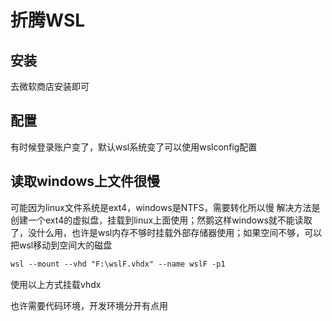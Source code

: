# 折腾WSL

## 安装

去微软商店安装即可

## 配置

有时候登录账户变了，默认wsl系统变了可以使用wslconfig配置

## 读取windows上文件很慢

可能因为linux文件系统是ext4，windows是NTFS，需要转化所以慢
解决方法是创建一个ext4的虚拟盘，挂载到linux上面使用；然鹅这样windows就不能读取了，没什么用，也许是wsl内存不够时挂载外部存储器使用；如果空间不够，可以把wsl移动到空间大的磁盘

```ps
wsl --mount --vhd "F:\wslF.vhdx" --name wslF -p1
```

使用以上方式挂载vhdx

也许需要代码环境，开发环境分开有点用
